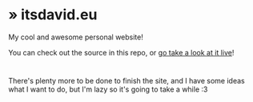 # » itsdavid.eu

My cool and awesome personal website!

You can check out the source in this repo, or [go take a look at it live](https://itsdavid.eu)!

#

There's plenty more to be done to finish the site, and I have some ideas what I want to do, but I'm lazy so it's going to take a while :3
